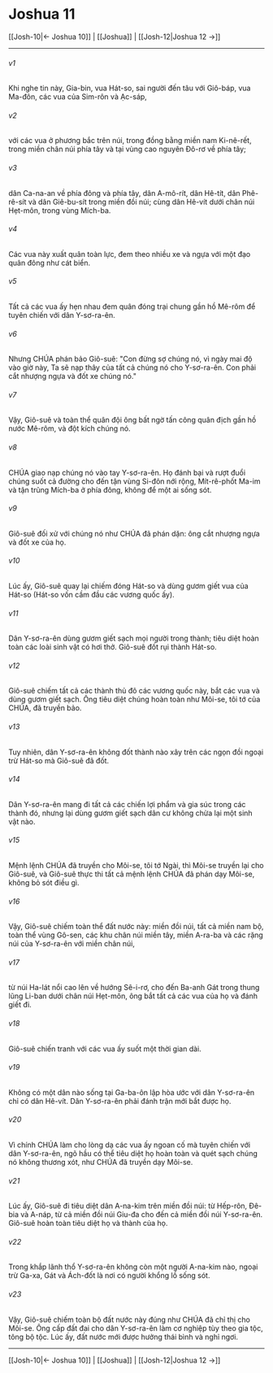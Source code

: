 # Joshua 11

[[Josh-10|← Joshua 10]] | [[Joshua]] | [[Josh-12|Joshua 12 →]]
***



###### v1 
Khi nghe tin này, Gia-bin, vua Hát-so, sai người đến tâu với Giô-báp, vua Ma-đôn, các vua của Sim-rôn và Ạc-sáp, 

###### v2 
với các vua ở phương bắc trên núi, trong đồng bằng miền nam Ki-nê-rết, trong miền chân núi phía tây và tại vùng cao nguyên Đô-rơ về phía tây; 

###### v3 
dân Ca-na-an về phía đông và phía tây, dân A-mô-rít, dân Hê-tít, dân Phê-rê-sít và dân Giê-bu-sít trong miền đồi núi; cùng dân Hê-vít dưới chân núi Hẹt-môn, trong vùng Mích-ba. 

###### v4 
Các vua này xuất quân toàn lực, đem theo nhiều xe và ngựa với một đạo quân đông như cát biển. 

###### v5 
Tất cả các vua ấy hẹn nhau đem quân đóng trại chung gần hồ Mê-rôm để tuyên chiến với dân Y-sơ-ra-ên. 

###### v6 
Nhưng CHÚA phán bảo Giô-suê: "Con đừng sợ chúng nó, vì ngày mai độ vào giờ này, Ta sẽ nạp thây của tất cả chúng nó cho Y-sơ-ra-ên. Con phải cắt nhượng ngựa và đốt xe chúng nó." 

###### v7 
Vậy, Giô-suê và toàn thể quân đội ông bất ngờ tấn công quân địch gần hồ nước Mê-rôm, và đột kích chúng nó. 

###### v8 
CHÚA giao nạp chúng nó vào tay Y-sơ-ra-ên. Họ đánh bại và rượt đuổi chúng suốt cả đường cho đến tận vùng Si-đôn nới rộng, Mít-rê-phốt Ma-im và tận trũng Mích-ba ở phía đông, không để một ai sống sót. 

###### v9 
Giô-suê đối xử với chúng nó như CHÚA đã phán dặn: ông cắt nhượng ngựa và đốt xe của họ. 

###### v10 
Lúc ấy, Giô-suê quay lại chiếm đóng Hát-so và dùng gươm giết vua của Hát-so (Hát-so vốn cầm đầu các vương quốc ấy). 

###### v11 
Dân Y-sơ-ra-ên dùng gươm giết sạch mọi người trong thành; tiêu diệt hoàn toàn các loài sinh vật có hơi thở. Giô-suê đốt rụi thành Hát-so. 

###### v12 
Giô-suê chiếm tất cả các thành thủ đô các vương quốc này, bắt các vua và dùng gươm giết sạch. Ông tiêu diệt chúng hoàn toàn như Môi-se, tôi tớ của CHÚA, đã truyền bảo. 

###### v13 
Tuy nhiên, dân Y-sơ-ra-ên không đốt thành nào xây trên các ngọn đồi ngoại trừ Hát-so mà Giô-suê đã đốt. 

###### v14 
Dân Y-sơ-ra-ên mang đi tất cả các chiến lợi phẩm và gia súc trong các thành đó, nhưng lại dùng gươm giết sạch dân cư không chừa lại một sinh vật nào. 

###### v15 
Mệnh lệnh CHÚA đã truyền cho Môi-se, tôi tớ Ngài, thì Môi-se truyền lại cho Giô-suê, và Giô-suê thực thi tất cả mệnh lệnh CHÚA đã phán dạy Môi-se, không bỏ sót điều gì. 

###### v16 
Vậy, Giô-suê chiếm toàn thể đất nước này: miền đồi núi, tất cả miền nam bộ, toàn thể vùng Gô-sen, các khu chân núi miền tây, miền A-ra-ba và các rặng núi của Y-sơ-ra-ên với miền chân núi, 

###### v17 
từ núi Ha-lát nổi cao lên về hướng Sê-i-rơ, cho đến Ba-anh Gát trong thung lũng Li-ban dưới chân núi Hẹt-môn, ông bắt tất cả các vua của họ và đánh giết đi. 

###### v18 
Giô-suê chiến tranh với các vua ấy suốt một thời gian dài. 

###### v19 
Không có một dân nào sống tại Ga-ba-ôn lập hòa ước với dân Y-sơ-ra-ên chỉ có dân Hê-vít. Dân Y-sơ-ra-ên phải đánh trận mới bắt được họ. 

###### v20 
Vì chính CHÚA làm cho lòng dạ các vua ấy ngoan cố mà tuyên chiến với dân Y-sơ-ra-ên, ngõ hầu có thể tiêu diệt họ hoàn toàn và quét sạch chúng nó không thương xót, như CHÚA đã truyền dạy Môi-se. 

###### v21 
Lúc ấy, Giô-suê đi tiêu diệt dân A-na-kim trên miền đồi núi: từ Hếp-rôn, Đê-bia và A-náp, từ cả miền đồi núi Giu-đa cho đến cả miền đồi núi Y-sơ-ra-ên. Giô-suê hoàn toàn tiêu diệt họ và thành của họ. 

###### v22 
Trong khắp lãnh thổ Y-sơ-ra-ên không còn một người A-na-kim nào, ngoại trừ Ga-xa, Gát và Ách-đốt là nơi có người khổng lồ sống sót. 

###### v23 
Vậy, Giô-suê chiếm toàn bộ đất nước này đúng như CHÚA đã chỉ thị cho Môi-se. Ông cấp đất đai cho dân Y-sơ-ra-ên làm cơ nghiệp tùy theo gia tộc, tông bộ tộc. Lúc ấy, đất nước mới được hưởng thái bình và nghỉ ngơi.

***
[[Josh-10|← Joshua 10]] | [[Joshua]] | [[Josh-12|Joshua 12 →]]
